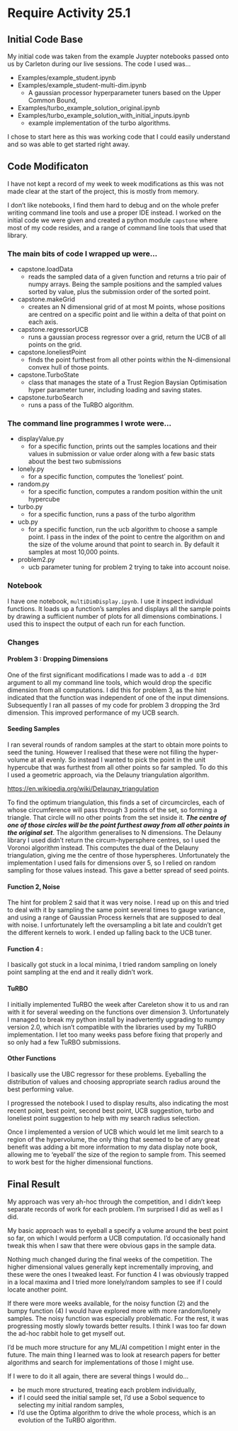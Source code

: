 # Require Activity 25.1

## Initial Code Base
My initial code was taken from the example Juypter notebooks passed onto us by Carleton during our live sessions. The code I used was...
- Examples/example_student.ipynb
- Examples/example_student-multi-dim.ipynb
    - A gaussian processor hyperparameter tuners based on the Upper Common Bound,
- Examples/turbo_example_solution_original.ipynb
- Examples/turbo_example_solution_with_initial_inputs.ipynb
    - example implementation of the turbo algorithms.

I chose to start here as this was working code that I could easily understand and so was able to get started right away.

## Code Modificaton
I have not kept a record of my week to week modifications as this was not made clear at the start of the project, this is mostly from memory.

I don’t like notebooks, I find them hard to debug and on the whole prefer writing command line tools and use a proper IDE instead. I worked on the initial code we were given and created a python module `capstone` where most of my code resides, and a range of command line tools that used that library.

### The main bits of code I wrapped up were...
- capstone.loadData
    - reads the sampled data of a given function and returns a trio pair of numpy arrays. Being the sample positions and the sampled values sorted by value, plus the submission order of the sorted point.
- capstone.makeGrid
    - creates an N dimensional grid of at most M points, whose positions are centred on a specific point and lie within a delta of that point on each axis.
- capstone.regressorUCB
    - runs a gaussian process regressor over a grid, return the UCB of all points on the grid.
- capstone.loneliestPoint
    - finds the point furthest from all other points within the N-dimensional convex hull of those points.  
- capstone.TurboState
    - class that manages the state of a Trust Region Baysian Optimisation hyper parameter tuner, including loading and saving states.
- capstone.turboSearch
    - runs a pass of the TuRBO algorithm.

### The command line programmes I wrote were...
- displayValue.py
    - for a specific function, prints out the samples locations and their values in submission or value order along with a few basic stats about the best two submissions
- lonely.py
    - for a specific function, computes the ‘loneliest’ point.
- random.py
    - for a specific function, computes a random position within the unit hypercube
- turbo.py
    - for a specific function, runs a pass of the turbo algorithm 
- ucb.py
    - for a specific function, run the ucb algorithm to choose a sample point. I pass in the index of the point to centre the algorithm on and the size of the volume around that point to search in. By default it samples at most 10,000 points.
- problem2.py
    - ucb parameter tuning for problem 2 trying to take into account noise.

### Notebook
I have one notebook, `multiDimDisplay.ipynb`. I use it inspect individual functions. It loads up a function’s samples and displays all the sample points by drawing a sufficient number of plots for all dimensions combinations. I used this to inspect the output of each run for each function. 

### Changes
#### Problem 3 : Dropping Dimensions
One of the first significant modifications I made was to add a `-d DIM` argument to all my command line tools, which would drop the specific dimension from all computations. I did this for problem 3, as the hint indicated that the function was independent of one of the input dimensions. Subsequently I ran all passes of my code for problem 3 dropping the 3rd dimension. This improved performance of my UCB search.

#### Seeding Samples
I ran several rounds of random samples at the start to obtain more points to seed the tuning. However I realised that these were not filling the hyper-volume at all evenly. So instead I wanted to pick the point in the unit hypercube that was furthest from all other points so far sampled. To do this I used a geometric approach, via the Delauny triangulation algorithm. 

https://en.wikipedia.org/wiki/Delaunay_triangulation

To find the optimum triangulation, this finds a set of circumcircles, each of whose circumference will pass through 3 points of the set, so forming a triangle. That circle will no other points from the set inside it. ***The centre of one of those circles will be the point furthest away from all other points in the original set***. The algorithm generalises to N dimensions. The Delauny library I used didn’t return the circum-hypersphere centres, so I used the Voronoi algorithm instead. This computes the dual of the Delauny triangulation, giving me the centre of those hyperspheres. Unfortunately the implementation I used fails for dimensions over 5, so I relied on random sampling for those values instead. This gave a better spread of seed points.

#### Function 2, Noise
The hint for problem 2 said that it was very noise. I read up on this and tried to deal with it by sampling the same point several times to gauge variance, and using a range of Gaussian Process kernels that are supposed to deal with noise. I unfortunately left the oversampling a bit late and couldn’t get the different kernels to work. I ended up falling back to the UCB tuner.

#### Function 4 : 
I basically got stuck in a local minima, I tried random sampling on lonely point sampling at the end and it really didn’t work.

#### TuRBO
I initially implemented TuRBO the week after Careleton show it to us and ran with it for several weeding on the functions over dimension 3. Unfortunately I managed to break my python install by inadvertently upgrading to numpy version 2.0, which isn’t compatible with the libraries used by my TuRBO implementation. I let too many weeks pass before fixing that properly and so only had a few TuRBO submissions.

#### Other Functions
I basically use the UBC regressor for these problems. Eyeballing the distribution of values and choosing appropriate search radius around the best performing value. 

I progressed the notebook I used to display results, also indicating the most recent point, best point, second best point, UCB suggestion, turbo and loneliest point suggestion to help with my search radius selection.

Once I implemented a version of UCB which would let me limit search to a region of the hypervolume, the only thing that seemed to be of any great benefit was adding a bit more information to my data display note book, allowing me to ‘eyeball’ the size of the region to sample from. This seemed to work best for the higher dimensional functions.

## Final Result
My approach was very ah-hoc through the competition, and I didn’t keep separate records of work for each problem. I’m surprised I did as well as I did.

My basic approach was to eyeball a specify a volume around the best point so far, on which I would perform a UCB computation. I’d occasionally hand tweak this when I saw that there were obvious gaps in the sample data. 

Nothing much changed during the final weeks of the competition. The higher dimensional values generally kept incrementally improving, and these were the ones I tweaked least. For function 4 I was obviously trapped in a local maxima and I tried more lonely/random samples to see if I could locate another point.

If there were more weeks available, for the noisy function (2) and the bumpy function (4) I would have explored more with more random/lonely samples. The noisy function was especially problematic. For the rest, it was progressing mostly slowly towards better results. I think I was too far down the ad-hoc rabbit hole to get myself out. 

I’d be much more structure for any ML/AI competition I might enter in the future. The main thing I learned was to look at research papers for better algorithms and search for implementations of those I might use.

If I were to do it all again, there are several things I would do...
- be much more structured, treating each problem individually,
- if I could seed the initial sample set, I’d use a Sobol sequence to selecting my initial random samples,
- I’d use the Optima algorithm to drive the whole process, which is an evolution of the TuRBO algorithm.
